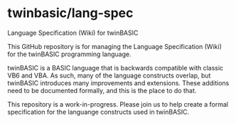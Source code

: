 # twinbasic/lang-spec
Language Specification (Wiki) for twinBASIC

This GitHub repository is for managing the Language Specification (Wiki) for the twinBASIC programming language.

twinBASIC is a BASIC language that is backwards compatible with classic VB6 and VBA.  As such, many of the language constructs overlap, but twinBASIC introduces many improvements and extensions.  These additions need to be documented formally, and this is the place to do that.

This repository is a work-in-progress.  Please join us to help create a formal specification for the languange constructs used in twinBASIC.
